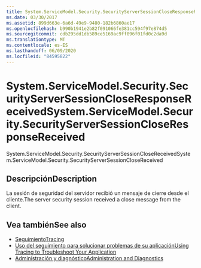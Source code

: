 ```yaml
---
title: System.ServiceModel.Security.SecurityServerSessionCloseResponseReceived
ms.date: 03/30/2017
ms.assetid: 899d663e-6a6d-49e9-9480-182b6860ae17
ms.openlocfilehash: b990b1941e2b82f091066fe381cc594f97e874d5
ms.sourcegitcommit: cdb295dd1db589ce5169ac9ff096f01fd0c2da9d
ms.translationtype: MT
ms.contentlocale: es-ES
ms.lasthandoff: 06/09/2020
ms.locfileid: "84595822"
---
```

# <a name="systemservicemodelsecuritysecurityserversessioncloseresponsereceived"></a><span data-ttu-id="2b68b-102">System.ServiceModel.Security.SecurityServerSessionCloseResponseReceived</span><span class="sxs-lookup"><span data-stu-id="2b68b-102">System.ServiceModel.Security.SecurityServerSessionCloseResponseReceived</span></span>
<span data-ttu-id="2b68b-103">System.ServiceModel.Security.SecurityServerSessionCloseReceived</span><span class="sxs-lookup"><span data-stu-id="2b68b-103">System.ServiceModel.Security.SecurityServerSessionCloseReceived</span></span>  
  
## <a name="description"></a><span data-ttu-id="2b68b-104">Descripción</span><span class="sxs-lookup"><span data-stu-id="2b68b-104">Description</span></span>  
 <span data-ttu-id="2b68b-105">La sesión de seguridad del servidor recibió un mensaje de cierre desde el cliente.</span><span class="sxs-lookup"><span data-stu-id="2b68b-105">The server security session received a close message from the client.</span></span>  
  
## <a name="see-also"></a><span data-ttu-id="2b68b-106">Vea también</span><span class="sxs-lookup"><span data-stu-id="2b68b-106">See also</span></span>

- [<span data-ttu-id="2b68b-107">Seguimiento</span><span class="sxs-lookup"><span data-stu-id="2b68b-107">Tracing</span></span>](index.md)
- [<span data-ttu-id="2b68b-108">Uso del seguimiento para solucionar problemas de su aplicación</span><span class="sxs-lookup"><span data-stu-id="2b68b-108">Using Tracing to Troubleshoot Your Application</span></span>](using-tracing-to-troubleshoot-your-application.md)
- [<span data-ttu-id="2b68b-109">Administración y diagnóstico</span><span class="sxs-lookup"><span data-stu-id="2b68b-109">Administration and Diagnostics</span></span>](../index.md)
